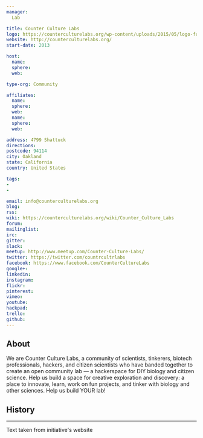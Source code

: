 ```yaml
---
manager:
  Lab

title: Counter Culture Labs
logo: https://counterculturelabs.org/wp-content/uploads/2015/05/logo-full-small.png
website: http://counterculturelabs.org/
start-date: 2013

host:
  name:
  sphere:
  web:

type-org: Community

affiliates:
  name:
  sphere:
  web:
  name:
  sphere:
  web:

address: 4799 Shattuck
directions:
postcode: 94114
city: Oakland
state: California
country: United States

tags:
-
-

email: info@counterculturelabs.org
blog:
rss:
wiki: https://counterculturelabs.org/wiki/Counter_Culture_Labs
forum:
mailinglist:
irc:
gitter:
slack:
meetup: http://www.meetup.com/Counter-Culture-Labs/
twitter: https://twitter.com/countrcultrlabs
facebook: https://www.facebook.com/CounterCultureLabs
google+:
linkedin:
instagram:
flickr:
pinterest:
vimeo:
youtube:
hackpad:
trello:
github:
---
```


## About
We are Counter Culture Labs, a community of scientists, tinkerers, biotech professionals, hackers, and citizen scientists who have banded together to create an open community lab — a hackerspace for DIY biology and citizen science. Help us build a space for creative exploration and discovery: a place to innovate, learn, work on fun projects, and tinker with biology and other sciences. Help us build YOUR lab!

## History

---
Text taken from initiative's website
